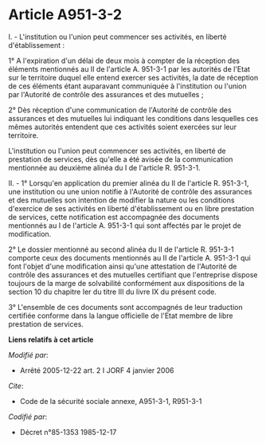 # Article A951-3-2

I. - L'institution ou l'union peut commencer ses activités, en liberté d'établissement :

1° A l'expiration d'un délai de deux mois à compter de la réception des éléments mentionnés au II de l'article A. 951-3-1 par
les autorités de l'Etat sur le territoire duquel elle entend exercer ses activités, la date de réception de ces éléments
étant auparavant communiquée à l'institution ou l'union par l'Autorité de contrôle des assurances et des mutuelles ;

2° Dès réception d'une communication de l'Autorité de contrôle des assurances et des mutuelles lui indiquant les conditions
dans lesquelles ces mêmes autorités entendent que ces activités soient exercées sur leur territoire.

L'institution ou l'union peut commencer ses activités, en liberté de prestation de services, dès qu'elle a été avisée de la
communication mentionnée au deuxième alinéa du I de l'article R. 951-3-1.

II. - 1° Lorsqu'en application du premier alinéa du II de l'article R. 951-3-1, une institution ou une union notifie à
l'Autorité de contrôle des assurances et des mutuelles son intention de modifier la nature ou les conditions d'exercice de
ses activités en liberté d'établissement ou en libre prestation de services, cette notification est accompagnée des documents
mentionnés au I de l'article A. 951-3-1 qui sont affectés par le projet de modification.

2° Le dossier mentionné au second alinéa du II de l'article R. 951-3-1 comporte ceux des documents mentionnés au II de
l'article A. 951-3-1 qui font l'objet d'une modification ainsi qu'une attestation de l'Autorité de contrôle des assurances et
des mutuelles certifiant que l'entreprise dispose toujours de la marge de solvabilité conformément aux dispositions de la
section 10 du chapitre Ier du titre III du livre IX du présent code.

3° L'ensemble de ces documents sont accompagnés de leur traduction certifiée conforme dans la langue officielle de l'Etat
membre de libre prestation de services.

**Liens relatifs à cet article**

_Modifié par_:

  - Arrêté 2005-12-22 art. 2 I JORF 4 janvier 2006

_Cite_:

  - Code de la sécurité sociale annexe, A951-3-1, R951-3-1

_Codifié par_:

  - Décret n°85-1353 1985-12-17
